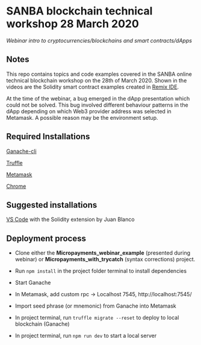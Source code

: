 # SANBA blockchain technical workshop 28 March 2020
*Webinar intro to cryptocurrencies/blockchains and smart contracts/dApps*


## Notes

This repo contains topics and code examples covered in the SANBA online technical blockchain workshop on the 28th of March 2020. Shown in the videos are the Solidity smart contract examples created in [Remix IDE](remix.ethereum.org).

At the time of the webinar, a bug emerged in the dApp presentation which could not be solved. This bug involved different behaviour patterns in the dApp depending on which Web3 provider address was selected in Metamask. A possible reason may be the environment setup.

## Required Installations

[Ganache-cli](https://truffleframework.com/ganache)

[Truffle](https://truffleframework.com/truffle)

[Metamask](https://metamask.io/)

[Chrome](https://www.google.com/chrome/)

## Suggested installations

[VS Code](https://code.visualstudio.com/) with the Solidity extension by Juan Blanco


## Deployment process

- Clone either the **Micropayments_webinar_example** (presented during webinar) or **Micropayments_with_trycatch** (syntax corrections) project.

- Run ```npm install``` in the project folder terminal to install dependencies

- Start Ganache

- In Metamask, add custom rpc -> Localhost 7545, http://localhost:7545/

- Import seed phrase (or mnemonic) from Ganache into Metamask

- In project terminal, run ```truffle migrate --reset``` to deploy to local blockchain (Ganache)

- In project terminal, run ```npm run dev``` to start a local server
